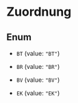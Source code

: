 

# Zuordnung

## Enum


* `BT` (value: `"BT"`)

* `BR` (value: `"BR"`)

* `BV` (value: `"BV"`)

* `EK` (value: `"EK"`)



